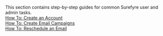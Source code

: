 This section contains step-by-step guides for common Surefyre user and admin tasks.  
[How To: Create an Account](https://github.com/surefyresystems/Surefyre-Systems/wiki/How-To:-Create-an-Account)  
[How To: Create Email Campaigns](https://github.com/surefyresystems/Surefyre-Systems/wiki/How-To:-Create-an-Email-Campaign)  
[How To: Reschedule an Email](https://github.com/surefyresystems/Surefyre-Systems/wiki/How-To:-Reschedule-an-Email)